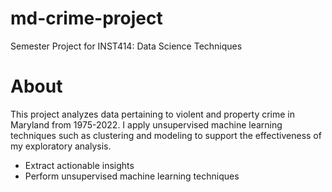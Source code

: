 # md-crime-project
Semester Project for INST414: Data Science Techniques

# About
This project analyzes data pertaining to violent and property crime in Maryland from 1975-2022. I apply unsupervised machine learning techniques such as clustering and modeling to support the effectiveness of my exploratory analysis. 

- Extract actionable insights
- Perform unsupervised machine learning techniques
